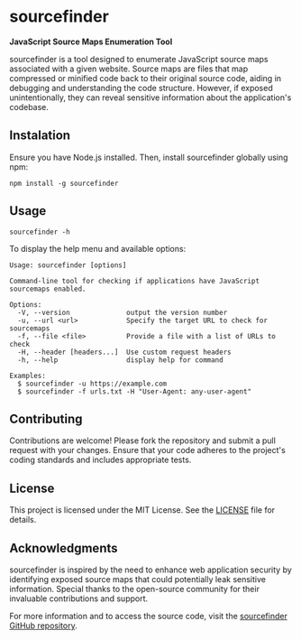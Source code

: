 # sourcefinder

**JavaScript Source Maps Enumeration Tool**

sourcefinder is a tool designed to enumerate JavaScript source maps associated with a given website. Source maps are files that map compressed or minified code back to their original source code, aiding in debugging and understanding the code structure. However, if exposed unintentionally, they can reveal sensitive information about the application's codebase.

## Instalation

Ensure you have Node.js installed. Then, install sourcefinder globally using npm:

```
npm install -g sourcefinder
```

## Usage

```
sourcefinder -h
```

To display the help menu and available options:

```
Usage: sourcefinder [options]

Command-line tool for checking if applications have JavaScript sourcemaps enabled.

Options:
  -V, --version              output the version number
  -u, --url <url>            Specify the target URL to check for sourcemaps
  -f, --file <file>          Provide a file with a list of URLs to check
  -H, --header [headers...]  Use custom request headers
  -h, --help                 display help for command

Examples:
  $ sourcefinder -u https://example.com
  $ sourcefinder -f urls.txt -H "User-Agent: any-user-agent"
```

## Contributing
Contributions are welcome! Please fork the repository and submit a pull request with your changes. Ensure that your code adheres to the project's coding standards and includes appropriate tests.

## License
This project is licensed under the MIT License. See the [LICENSE](./LICENSE) file for details.

## Acknowledgments
sourcefinder is inspired by the need to enhance web application security by identifying exposed source maps that could potentially leak sensitive information. Special thanks to the open-source community for their invaluable contributions and support.

For more information and to access the source code, visit the [sourcefinder GitHub repository](https://github.com/marcotuliocnd/sourcefinder).

